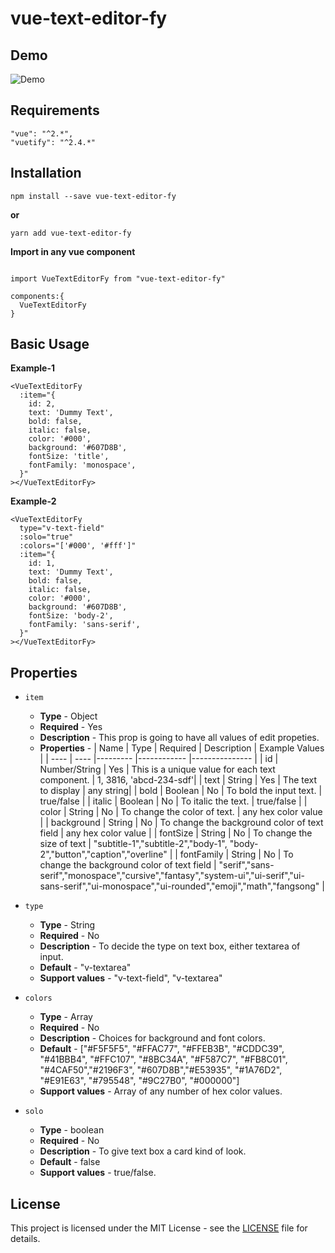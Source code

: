 # vue-text-editor-fy

## Demo
![Demo](./src/assets/demo.gif)

## Requirements

```
"vue": "^2.*",
"vuetify": "^2.4.*"
```

## Installation

```
npm install --save vue-text-editor-fy
```
**or**
```
yarn add vue-text-editor-fy
```

**Import in any vue component**

```

import VueTextEditorFy from "vue-text-editor-fy"

components:{
  VueTextEditorFy
}
```

## Basic Usage

**Example-1**
```
<VueTextEditorFy
  :item="{
    id: 2,
    text: 'Dummy Text',
    bold: false,
    italic: false,
    color: '#000',
    background: '#607D8B',
    fontSize: 'title',
    fontFamily: 'monospace',
  }"
></VueTextEditorFy>
```

**Example-2**
```
<VueTextEditorFy
  type="v-text-field"
  :solo="true"
  :colors="['#000', '#fff']"
  :item="{
    id: 1,
    text: 'Dummy Text',
    bold: false,
    italic: false,
    color: '#000',
    background: '#607D8B',
    fontSize: 'body-2',
    fontFamily: 'sans-serif',
  }"
></VueTextEditorFy>
```
## Properties

- `item`
  - **Type** - Object
  - **Required** - Yes
  - **Description** - This prop is going to have all values of edit propeties.
  - **Properties** -
     | Name | Type | Required | Description | Example Values |
     | ---- | ---- |--------- |------------ |--------------- |
     | id | Number/String | Yes | This is a unique value for each text component. | 1, 3816, 'abcd-234-sdf'|
     | text | String | Yes | The text to display | any string|
     | bold | Boolean | No | To bold the input text. | true/false |
     | italic | Boolean | No | To italic the text. | true/false |
     | color | String | No | To change the color of text. | any hex color value |
     | background | String | No | To change the background color of text field | any hex color value |
     | fontSize | String | No | To change the size of text | "subtitle-1","subtitle-2","body-1", "body-2","button","caption","overline" |
     | fontFamily | String | No | To change the background color of text field | "serif","sans-serif","monospace","cursive","fantasy","system-ui","ui-serif","ui-sans-serif","ui-monospace","ui-rounded","emoji","math","fangsong" |

- `type`
  - **Type** - String
  - **Required** - No
  - **Description** - To decide the type on text box, either textarea of input.
  - **Default** - "v-textarea"
  - **Support values** - "v-text-field", "v-textarea"

- `colors`
  - **Type** - Array
  - **Required** - No
  - **Description** - Choices for background and font colors.
  - **Default** - ["#F5F5F5", "#FFAC77", "#FFEB3B", "#CDDC39", "#41BBB4", "#FFC107", "#8BC34A", "#F587C7", "#FB8C01", "#4CAF50","#2196F3", "#607D8B","#E53935", "#1A76D2", "#E91E63", "#795548", "#9C27B0", "#000000"]
  - **Support values** - Array of any number of hex color values.

- `solo`
  - **Type** - boolean
  - **Required** - No
  - **Description** - To give text box a card kind of look.
  - **Default** - false
  - **Support values** - true/false.

## License
This project is licensed under the MIT License - see the [LICENSE](License) file for details.



